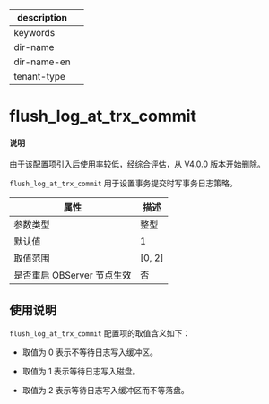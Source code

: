|description||
|---|---|
|keywords||
|dir-name||
|dir-name-en||
|tenant-type||

# flush_log_at_trx_commit

<main id="notice" type='explain'>
<h4>说明</h4>
<p>由于该配置项引入后使用率较低，经综合评估，从 V4.0.0 版本开始删除。</p>
</main>

`flush_log_at_trx_commit` 用于设置事务提交时写事务日志策略。


|      **属性**      |  **描述**  |
|------------------|----------|
| 参数类型             | 整型       |
| 默认值              | 1        |
| 取值范围             | \[0, 2\] |
| 是否重启 OBServer 节点生效 | 否        |

## 使用说明

`flush_log_at_trx_commit` 配置项的取值含义如下：

* 取值为 0 表示不等待日志写入缓冲区。

* 取值为 1 表示等待日志写入磁盘。

* 取值为 2 表示等待日志写入缓冲区而不等落盘。

